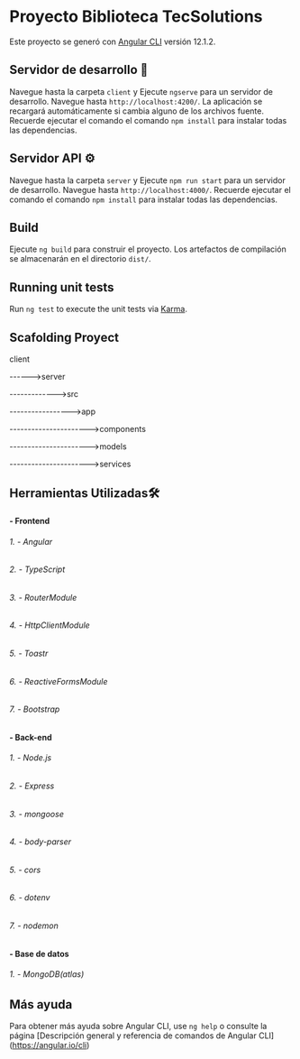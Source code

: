 # Proyecto Biblioteca TecSolutions

Este proyecto se generó con [Angular CLI](https://github.com/angular/angular-cli) versión 12.1.2.

## Servidor de desarrollo :t-rex:

Navegue hasta la carpeta `client` y Ejecute `ngserve` para un servidor de desarrollo. Navegue hasta `http://localhost:4200/`. La aplicación se recargará automáticamente si cambia alguno de los archivos fuente.
Recuerde ejecutar el comando el comando `npm install` para instalar todas las dependencias.

## Servidor API ⚙️
Navegue hasta la carpeta `server` y Ejecute `npm run start` para un servidor de desarrollo. Navegue hasta `http://localhost:4000/`.
Recuerde ejecutar el comando el comando `npm install` para instalar todas las dependencias.


## Build

Ejecute `ng build` para construir el proyecto. Los artefactos de compilación se almacenarán en el directorio `dist/`.

## Running unit tests

Run `ng test` to execute the unit tests via [Karma](https://karma-runner.github.io).

## Scafolding Proyect 
client

------>server

------------->src

----------------->app

---------------------->components

---------------------->models

---------------------->services


## Herramientas Utilizadas🛠️

#### - Frontend
###### 1. - Angular
###### 2. - TypeScript
###### 3. - RouterModule
###### 4. - HttpClientModule
###### 5. - Toastr
###### 6. - ReactiveFormsModule
###### 7. - Bootstrap

#### - Back-end
###### 1. - Node.js
###### 2. - Express
###### 3. - mongoose
###### 4. - body-parser
###### 5. - cors
###### 6. - dotenv
###### 7. - nodemon

#### - Base de datos

###### 1. - MongoDB(atlas)

## Más ayuda

Para obtener más ayuda sobre Angular CLI, use `ng help` o consulte la página [Descripción general y referencia de comandos de Angular CLI] (https://angular.io/cli)
